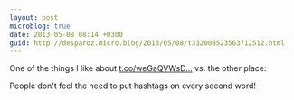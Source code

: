 ```yaml
---
layout: post
microblog: true
date: 2013-05-08 08:14 +0300
guid: http://desparoz.micro.blog/2013/05/08/t332000523563712512.html
---
```

One of the things I like about [t.co/weGaQVWsD...](http://t.co/weGaQVWsDX) vs. the other place:

People don't feel the need to put hashtags on every second word!
